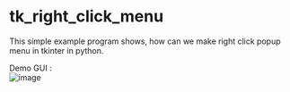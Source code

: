 # tk_right_click_menu
This simple example program shows, how can we make right click popup menu in tkinter in python.

Demo GUI :<br>
![image](https://user-images.githubusercontent.com/41276382/154602602-390ed4d9-a89f-4f69-b097-c27c47439f0b.png)
